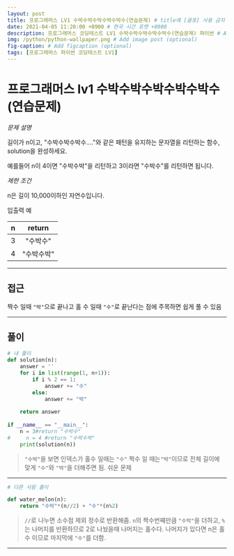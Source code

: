 ```yaml
---
layout: post
title: 프로그래머스 LV1 수박수박수박수박수박수(연습문제) # title에 [괄호] 사용 금지
date: 2021-04-05 11:20:00 +0900 # 한국 시간 포맷 +0900
description: 프로그래머스 코딩테스트 LV1 수박수박수박수박수박수(연습문제) 파이썬 # Add post description (optional)
img: /python/python-wallpaper.png # Add image post (optional)
fig-caption: # Add figcaption (optional)
tags: [프로그래머스 파이썬 코딩테스트 LV1]
---
```


# 프로그래머스 lv1 수박수박수박수박수박수(연습문제)

*문제 설명*<br>

길이가 n이고, "수박수박수박수...."와 같은 패턴을 유지하는 문자열을 리턴하는 함수, solution을 완성하세요. <br>

예를들어 n이 4이면 "수박수박"을 리턴하고 3이라면 "수박수"를 리턴하면 됩니다.<br>

*제한 조건*<br>

n은 길이 10,000이하인 자연수입니다.<br>

입출력 예

|n|return|
|:---:|:---:|
|3|"수박수"|
|4|"수박수박"|

---

## 접근
짝수 일때 `"박"`으로 끝나고 홀 수 일때 `"수"`로 끝난다는 점에 주목하면 쉽게 풀 수 있음

---

## 풀이

```python
# 내 풀이
def solution(n):
    answer = ''
    for i in list(range(1, n+1)):
        if i % 2 == 1:
            answer += "수"
        else:
            answer += "박"
    
    return answer
    
if __name__ == "__main__":
    n = 3#return "수박수"
#     n = 4 #return "수박수박"
    print(solution(n))
```
> `"수박"`을 보면 인덱스가 홀수 일때는 `"수"` 짝수 일 때는`"박"`이므로 전체 길이에 맞게 `"수"`와 `"박"`을 더해주면 됨. 쉬운 문제

---


```python
# 다른 사람 풀이

def water_melon(n):
    return "수박"*(n//2) + "수"*(n%2)
```
> `//`로 나누면 소수점 제외 정수로 반환해줌. `n`의 짝수번째만큼 `"수박"`을 더하고, `%`는 나머지를 반환하므로 2로 나눴을때 나머지는 홀수다.
> 나머지가 있다면 n은 홀수 이므로 마지막에 `"수"`를 더함. 
---